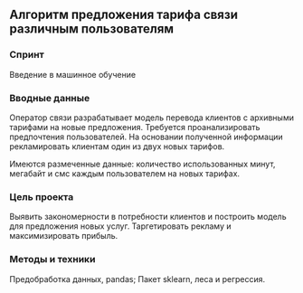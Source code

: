 ## Алгоритм предложения тарифа связи различным пользователям

### Спринт

Введение в машинное обучение

### Вводные данные

Оператор связи разрабатывает модель перевода клиентов с архивными тарифами на новые предложения. Требуется проанализировать предпочтения пользователей. На основании полученной информации рекламировать клиентам один из двух новых тарифов.

Имеются размеченные данные: количество использованных минут, мегабайт и смс каждым пользователем на новых тарифах.

### Цель проекта

Выявить закономерности в потребности клиентов и построить модель для предложения новых услуг. Таргетировать рекламу и максимизировать прибыль.

### Методы и техники

Предобработка данных, pandas;
Пакет sklearn, леса и регрессия.

